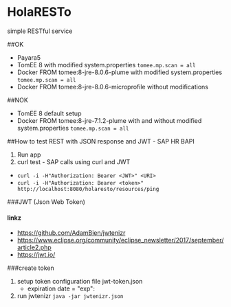 # HolaRESTo
simple RESTful service

##OK
- Payara5
- TomEE 8 with modified system.properties ``tomee.mp.scan = all``
- Docker FROM tomee:8-jre-8.0.6-plume with modified system.properties ``tomee.mp.scan = all``
- Docker FROM tomee:8-jre-8.0.6-microprofile without modifications

##NOK
- TomEE 8 default setup
- Docker FROM tomee:8-jre-7.1.2-plume with and without modified system.properties ``tomee.mp.scan = all``

##How to test REST with JSON response and JWT - SAP HR BAPI
1. Run app
1. curl test - SAP calls using curl and JWT
- ``curl -i -H"Authorization: Bearer <JWT>" <URI>``
- ``curl -i -H"Authorization: Bearer <token>" http://localhost:8080/holaresto/resources/ping``

###JWT (Json Web Token)

#### linkz
- https://github.com/AdamBien/jwtenizr
- https://www.eclipse.org/community/eclipse_newsletter/2017/september/article2.php
- https://jwt.io/

###create token
1. setup token configuration file jwt-token.json
    - expiration date = "exp": <date-in-millis>
1. run jwtenizr
   ``java -jar jwtenizr.json``
